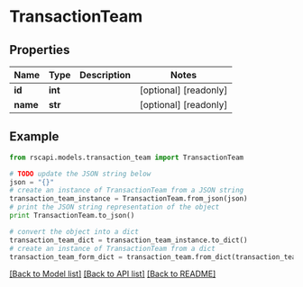 # TransactionTeam


## Properties
Name | Type | Description | Notes
------------ | ------------- | ------------- | -------------
**id** | **int** |  | [optional] [readonly] 
**name** | **str** |  | [optional] [readonly] 

## Example

```python
from rscapi.models.transaction_team import TransactionTeam

# TODO update the JSON string below
json = "{}"
# create an instance of TransactionTeam from a JSON string
transaction_team_instance = TransactionTeam.from_json(json)
# print the JSON string representation of the object
print TransactionTeam.to_json()

# convert the object into a dict
transaction_team_dict = transaction_team_instance.to_dict()
# create an instance of TransactionTeam from a dict
transaction_team_form_dict = transaction_team.from_dict(transaction_team_dict)
```
[[Back to Model list]](../README.md#documentation-for-models) [[Back to API list]](../README.md#documentation-for-api-endpoints) [[Back to README]](../README.md)


